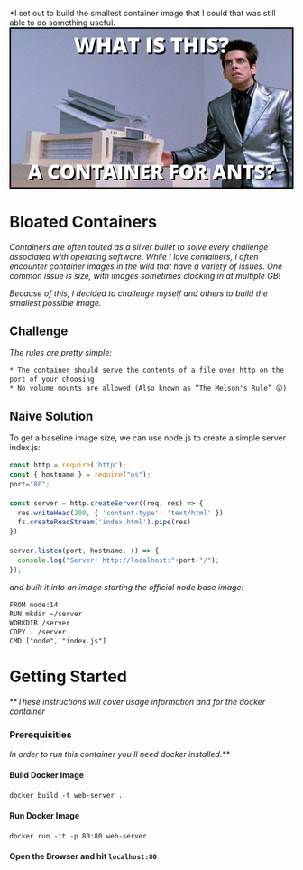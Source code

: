 *I set out to build the smallest container image that I could that was still able to do something useful. 
![](image.png)

# Bloated Containers

*Containers are often touted as a silver bullet to solve every challenge associated with operating software. While I love containers, I often encounter container images in the wild that have a variety of issues. One common issue is size, with images sometimes clocking in at multiple GB!*

*Because of this, I decided to challenge myself and others to build the smallest possible image.*

## Challenge

*The rules are pretty simple:*

    * The container should serve the contents of a file over http on the port of your choosing
    * No volume mounts are allowed (Also known as “The Melson's Rule” 😜)
    
## Naive Solution

To get a baseline image size, we can use node.js to create a simple server index.js:
```javascript
const http = require('http');
const { hostname } = require("os");
port="80";

const server = http.createServer((req, res) => {
  res.writeHead(200, { 'content-type': 'text/html' })
  fs.createReadStream('index.html').pipe(res)
})

server.listen(port, hostname, () => {
  console.log("Server: http://localhost:"+port+"/");
});
```
*and built it into an image starting the official node base image:*

```
FROM node:14
RUN mkdir ~/server
WORKDIR /server
COPY . /server
CMD ["node", "index.js"]
```
# Getting Started

***These instructions will cover usage information and for the docker container*
### Prerequisities

*In order to run this container you'll need docker installed.***
    
#### Build Docker Image
``docker build -t web-server .``

#### Run Docker Image
``docker run -it -p 80:80 web-server``

#### Open the Browser and hit `localhost:80`



   






    
